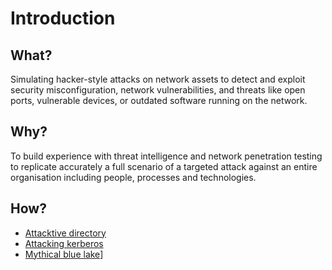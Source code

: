 # Introduction

## What?

Simulating hacker-style attacks on network assets to detect and exploit security misconfiguration, network vulnerabilities, and threats like open ports, vulnerable devices, or outdated software running on the network.

## Why?

To build experience with threat intelligence and network penetration testing to replicate accurately a full scenario of a targeted attack against an entire organisation including people, processes and technologies.

## How?

* [Attacktive directory](attacktive.md)
* [Attacking kerberos](kerberos.md)
* [Mythical blue lake](red-ad:index)]

